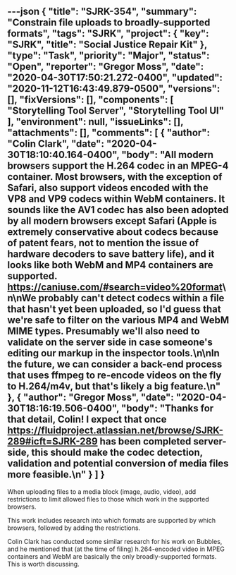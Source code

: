 ---json
{
  "title": "SJRK-354",
  "summary": "Constrain file uploads to broadly-supported formats",
  "tags": "SJRK",
  "project": {
    "key": "SJRK",
    "title": "Social Justice Repair Kit"
  },
  "type": "Task",
  "priority": "Major",
  "status": "Open",
  "reporter": "Gregor Moss",
  "date": "2020-04-30T17:50:21.272-0400",
  "updated": "2020-11-12T16:43:49.879-0500",
  "versions": [],
  "fixVersions": [],
  "components": [
    "Storytelling Tool Server",
    "Storytelling Tool UI"
  ],
  "environment": null,
  "issueLinks": [],
  "attachments": [],
  "comments": [
    {
      "author": "Colin Clark",
      "date": "2020-04-30T18:10:40.164-0400",
      "body": "All modern browsers support the H.264 codec in an MPEG-4 container. Most browsers, with the exception of Safari, also support videos encoded with the VP8 and VP9 codecs within WebM containers. It sounds like the AV1 codec has also been adopted by all modern browsers except Safari (Apple is extremely conservative about codecs because of patent fears, not to mention the issue of hardware decoders to save battery life), and it looks like both WebM and MP4 containers are supported. <https://caniuse.com/#search=video%20format>\n\nWe probably can't detect codecs within a file that hasn't yet been uploaded, so I'd guess that we're safe to filter on the various MP4 and WebM MIME types. Presumably we'll also need to validate on the server side in case someone's editing our markup in the inspector tools.\n\nIn the future, we can consider a back-end process that uses ffmpeg to re-encode videos on the fly to H.264/m4v, but that's likely a big feature.\n"
    },
    {
      "author": "Gregor Moss",
      "date": "2020-04-30T18:16:19.506-0400",
      "body": "Thanks for that detail, Colin! I expect that once <https://fluidproject.atlassian.net/browse/SJRK-289#icft=SJRK-289> has been completed server-side, this should make the codec detection, validation and potential conversion of media files more feasible.\n"
    }
  ]
}
---
When uploading files to a media block (image, audio, video), add restrictions to limit allowed files to those which work in the supported browsers.

This work includes research into which formats are supported by which browsers, followed by adding the restrictions.

Colin Clark has conducted some similar research for his work on Bubbles, and he mentioned that (at the time of filing) h.264-encoded video in MPEG containers and WebM are basically the only broadly-supported formats. This is worth discussing.

        
